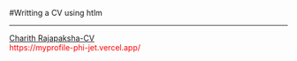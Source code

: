 #Writting a CV using htlm<br>
<hr size="1" >
<a href="https://chaxrium.github.io/My_Profile.html/">Charith Rajapaksha-CV</a><br>
<font color="red">https://myprofile-phi-jet.vercel.app/</font>
